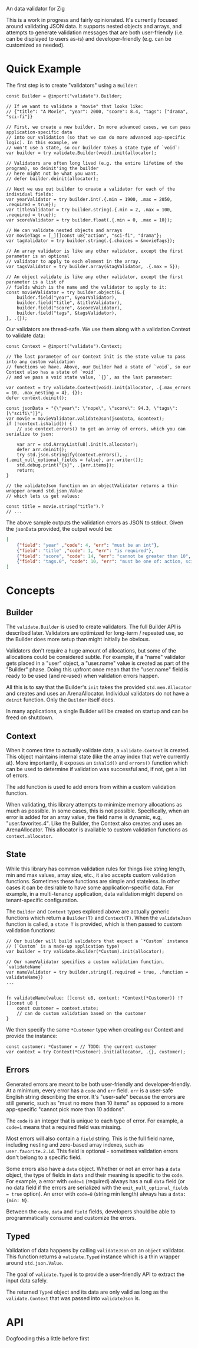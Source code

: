 An data validator for Zig

This is a work in progress and fairly opinionated. It's currently focused around validating JSON data. It supports nested objects and arrays, and attempts to generate validation messages that are both user-friendly (i.e. can be displayed to users as-is) and developer-friendly (e.g. can be customized as needed).

# Quick Example
The first step is to create "validators" using a `Builder`:

```zig
const Builder = @import("validate").Builder;

// If we want to validate a "movie" that looks like:
// {"title": "A Movie", "year": 2000, "score": 8.4, "tags": ["drama", "sci-fi"]}

// First, we create a new builder. In more advanced cases, we can pass application-specific data
// into our validation (so that we can do more advanced app-specific logic). In this example, we
// won't use a state, so our builder takes a state type of `void`:
var builder = try validate.Builder(void).init(allocator);

// Validators are often long lived (e.g. the entire lifetime of the program), so deinit'ing the builder
// here might not be what you want.
// defer builder.deinit(allocator);

// Next we use out builder to create a validator for each of the individual fields:
var yearValidator = try builder.int(.{.min = 1900, .max = 2050, .required = true});
var titleValidator = try builder.string(.{.min = 2, .max = 100, .required = true});
var scoreValidator = try builder.float(.{.min = 0, .max = 10});

// We can validate nested objects and arrays
var movieTags = [_][]const u8{"action", "sci-fi", "drama"};
var tagValidator = try builder.string(.{.choices = &movieTags});

// An array validator is like any other validator, except the first parameter is an optional
// validator to apply to each element in the array.
var tagsValidator = try builder.array(&tagValidator, .{.max = 5});

// An object validate is like any other validator, except the first parameter is a list of
// fields which is the name and the validator to apply to it:
const movieValidator = try builder.object(&.{
    builder.field("year", &yearValidator),
    builder.field("title", &titleValidator),
    builder.field("score", &scoreValidator),
    builder.field("tags", &tagsValidator),
}, .{});
```

Our validators are thread-safe. We use them along with a validation Context to validate data:

```zig
const Context = @import("validate").Context;

// The last parameter of our Context init is the state value to pass into any custom validation
// functions we have. Above, our Builder had a state of `void`, so our Context also has a state of `void`
// and we pass a void state value, `{}`, as the last parameter:

var context = try validate.Context(void).init(allocator, .{.max_errors = 10, .max_nesting = 4}, {});
defer context.deinit();

const jsonData = "{\"year\": \"nope\", \"score\": 94.3, \"tags\": [\"scifi\"]}";
var movie = movieValidator.validateJson(jsonData, &context);
if (!context.isValid()) {
    // use context.errors() to get an array of errors, which you can serialize to json:

    var arr = std.ArrayList(u8).init(t.allocator);
    defer arr.deinit();
    try std.json.stringify(context.errors(), .{.emit_null_optional_fields = false}, arr.writer());
    std.debug.print("{s}", .{arr.items});
    return;
}

// the validateJson function on an objectValidator returns a thin wrapper around std.json.Value
// which lets us get values:

const title = movie.string("title").?
// ...
```

The above sample outputs the validation errors as JSON to stdout. Given the `jsonData` provided, the output would be:
```json
[
    {"field": "year" ,"code": 4, "err": "must be an int"},
    {"field": "title" ,"code": 1, "err": "is required"},
    {"field": "score", "code": 14, "err": "cannot be greater than 10", "data": {"max": 1.0e+01}},
    {"field": "tags.0", "code": 10, "err": "must be one of: action, sci-fi, drama", "data": {"valid": ["action", "sci-fi", "drama"]}}
]
```

# Concepts

## Builder
The `validate.Builder` is used to create validators. The full Builder API is described later. Validators are optimized for long-term / repeated use, so the Builder does more setup than might initially be obvious. 

Validators don't require a huge amount of allocations, but some of the allocations could be considered subtle. For example, if a "name" validator gets placed in a "user" object, a "user.name" value is created as part of the "Builder" phase. Doing this upfront once mean that the "user.name" field is ready to be used (and re-used) when validation errors happen.

All this is to say that the Builder's `init` takes the provided `std.mem.Allocator` and creates and uses an ArenaAllocator. Individual validators do not have a `deinit` function. Only the `Builder` itself does.

In many applications, a single Builder will be created on startup and can be freed on shutdown.

## Context
When it comes time to actually validate data, a `validate.Context` is created. This object maintains internal state (like the array index that we're currently at). More importantly, it exposes an `isValid()` and `errors()` function which can be used to determine if validation was successful and, if not, get a list of errors.

The `add` function is used to add errors from within a custom validation function.

When validating, this library attempts to minimize memory allocations as much as possible. In some cases, this is not possible. Specifically, when an error is added for an array value, the field name is dynamic, e.g, "user.favorites.4". Like the Builder, the Context also creates and uses an ArenaAllocator. This allocator is available to custom validation functions as `context.allocator`.

## State
While this library has common validation rules for things like string length, min and max values, array size, etc., it also accepts custom validation functions. Sometimes these functions are simple and stateless. In other cases it can be desirable to have some application-specific data. For example, in a multi-tenancy application, data validation might depend on tenant-specific configuration.

The `Builder` and `Context` types explored above are actually generic functions which return a `Builder(T)` and `Context(T)`. When the `validateJson` function is called, a `state T` is provided, which is then passed to custom validation functions:

```zig
// Our builder will build validators that expect a `*Custom` instance
// (`Custom` is a made-up application type)
var builder = try validate.Builder(*Custom).init(allocator);

// Our nameValidator specifies a custom validation function, `validateName`
var nameValidator = try builder.string({.required = true, .function = validateName})
...


fn validateName(value: []const u8, context: *Context(*Customer)) !?[]const u8 {
    const customer = context.state;
    // can do custom validation based on the customer
}
```

We then specify the same `*Customer` type when creating our Context and provide the instance:

```zig
const customer: *Customer = // TODO: the current customer
var context = try Context(*Customer).init(allocator, .{}, customer);
```

## Errors
Generated errors are meant to be both user-friendly and developer-friendly. At a minimum, every error has a `code` and `err` field. `err` is a user-safe English string describing the error. It's "user-safe" because the errors are still generic, such as "must no more than 10 items" as opposed to a more app-specific "cannot pick more than 10 addons".

The `code` is an integer that is unique to each type of error. For example, a `code=1` means that a required field was missing.

Most errors will also contain a `field` string. This is the full field name, including nesting and zero-based array indexes, such as `user.favorite.2.id`. This field is optional - sometimes validation errors don't belong to a specific field.

Some errors also have a `data` object. Whether or not an error has a `data` object, the type of fields in `data` and their meaning is specific to the `code`. For example, a error with `code=1` (required) always has a null `data` field (or no data field if the errors are serialized with the `emit_null_optional_fields = true` option). An error with `code=8` (string min length) always has a `data: {min: N}`.

Between the `code`, `data` and `field` fields, developers should be able to programmatically consume and customize the errors.

## Typed
Validation of data happens by calling `validateJson` on an `object` validator. This function returns a `validate.Typed` instance which is a thin wrapper around `std.json.Value`.

The goal of `validate.Typed` is to provide a user-friendly API to extract the input data safely.

The returned `Typed` object and its data are only valid as long as the `validate.Context` that was passed into `validateJson` is.

# API
Dogfooding this a little before first
